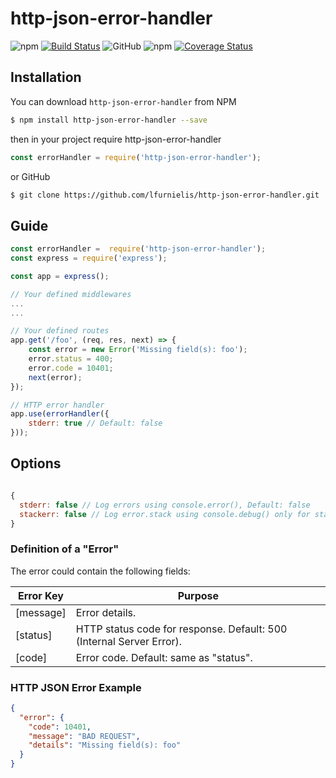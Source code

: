 # http-json-error-handler

![npm](https://img.shields.io/npm/v/http-json-error-handler)
[![Build Status](https://travis-ci.org/lfurnielis/http-json-error-handler.svg?branch=master)](https://travis-ci.org/lfurnielis/http-json-error-handler)
![GitHub](https://img.shields.io/github/license/lfurnielis/http-json-error-handler.svg)
![npm](https://img.shields.io/npm/dm/http-json-error-handler.svg)
[![Coverage Status](https://coveralls.io/repos/github/lfurnielis/http-json-error-handler/badge.svg?branch=master)](https://coveralls.io/github/lfurnielis/http-json-error-handler?branch=master)

## Installation

You can download `http-json-error-handler` from NPM

```bash
$ npm install http-json-error-handler --save
```

then in your project require http-json-error-handler

```js
const errorHandler = require('http-json-error-handler');
```

or GitHub

```bash
$ git clone https://github.com/lfurnielis/http-json-error-handler.git
```

## Guide

```js
const errorHandler =  require('http-json-error-handler');
const express = require('express');

const app = express();

// Your defined middlewares
...
...

// Your defined routes
app.get('/foo', (req, res, next) => {
    const error = new Error('Missing field(s): foo');
    error.status = 400;
    error.code = 10401;
    next(error);
});

// HTTP error handler
app.use(errorHandler({
	stderr: true // Default: false
}));
```

## Options

```js

{
  stderr: false // Log errors using console.error(), Default: false
  stackerr: false // Log error.stack using console.debug() only for statusCode >= 500, Default: false
}

```

### Definition of a "Error"

The error could contain the following fields:

| Error Key          | Purpose                                                                          |
| ------------------ | -------------------------------------------------------------------------------- |
| [message] | Error details.                                                                   |
| [status]  | HTTP status code for response. Default: 500 (Internal Server Error). |
| [code]    | Error code. Default: same as "status".                                  |

### HTTP JSON Error Example

```json
{
  "error": {
    "code": 10401,
    "message": "BAD REQUEST",
    "details": "Missing field(s): foo"
  }
}
```
